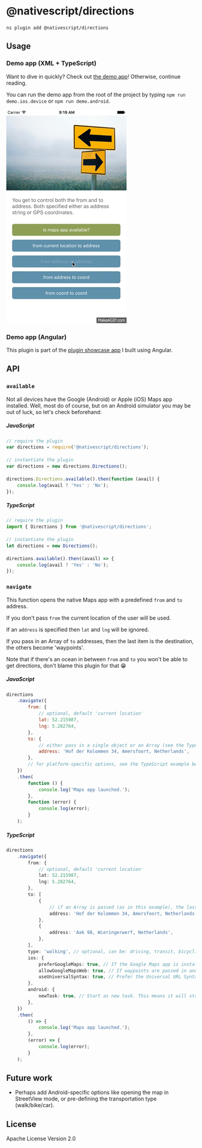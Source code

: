 # @nativescript/directions

```cli
ns plugin add @nativescript/directions
```

## Usage

### Demo app (XML + TypeScript)

Want to dive in quickly? Check out [the demo app](https://github.com/EddyVerbruggen/nativescript-directions/tree/9a9f1ff0de551c447a87b3513a5453f1b962c33c/demo)! Otherwise, continue reading.

You can run the demo app from the root of the project by typing `npm run demo.ios.device` or `npm run demo.android`.

<img src="https://raw.githubusercontent.com/EddyVerbruggen/nativescript-directions/master/media/directions-animated.gif" width="320px" height="570px"/>

### Demo app (Angular)

This plugin is part of the [plugin showcase app](https://github.com/EddyVerbruggen/nativescript-pluginshowcase/tree/master/app/mapping) I built using Angular.

## API

### `available`

Not all devices have the Google (Android) or Apple (iOS) Maps app installed. Well, most do of course, but on an Android simulator you may be out of luck, so let's check beforehand:

##### JavaScript

```js
// require the plugin
var directions = require('@nativescript/directions');

// instantiate the plugin
var directions = new directions.Directions();

directions.Directions.available().then(function (avail) {
	console.log(avail ? 'Yes' : 'No');
});
```

##### TypeScript

```typescript
// require the plugin
import { Directions } from '@nativescript/directions';

// instantiate the plugin
let directions = new Directions();

directions.available().then((avail) => {
	console.log(avail ? 'Yes' : 'No');
});
```

### `navigate`

This function opens the native Maps app with a predefined `from` and `to` address.

If you don't pass `from` the current location of the user will be used.

If an `address` is specified then `lat` and `lng` will be ignored.

If you pass in an Array of `to` addresses, then the last item is the destination, the others become 'waypoints'.

Note that if there's an ocean in between `from` and `to` you won't be able to get directions, don't blame this plugin for that 😁

##### JavaScript

```js
directions
	.navigate({
		from: {
			// optional, default 'current location'
			lat: 52.215987,
			lng: 5.282764,
		},
		to: {
			// either pass in a single object or an Array (see the TypeScript example below)
			address: 'Hof der Kolommen 34, Amersfoort, Netherlands',
		},
		// for platform-specific options, see the TypeScript example below.
	})
	.then(
		function () {
			console.log('Maps app launched.');
		},
		function (error) {
			console.log(error);
		}
	);
```

##### TypeScript

```typescript
directions
	.navigate({
		from: {
			// optional, default 'current location'
			lat: 52.215987,
			lng: 5.282764,
		},
		to: [
			{
				// if an Array is passed (as in this example), the last item is the destination, the addresses in between are 'waypoints'.
				address: 'Hof der Kolommen 34, Amersfoort, Netherlands',
			},
			{
				address: 'Aak 98, Wieringerwerf, Netherlands',
			},
		],
		type: 'walking', // optional, can be: driving, transit, bicycling or walking
		ios: {
			preferGoogleMaps: true, // If the Google Maps app is installed, use that one instead of Apple Maps, because it supports waypoints. Default true.
			allowGoogleMapsWeb: true, // If waypoints are passed in and Google Maps is not installed, you can either open Apple Maps and the first waypoint is used as the to-address (the rest is ignored), or you can open Google Maps on web so all waypoints are shown (set this property to true). Default false.
			useUniversalSyntax: true, // Prefer the Universal URL Syntax to the comgooglemaps:// url scheme. Useful if Google Maps does not load correctly.
		},
		android: {
			newTask: true, // Start as new task. This means it will start a new history stack instead of using the current app. Default true.
		},
	})
	.then(
		() => {
			console.log('Maps app launched.');
		},
		(error) => {
			console.log(error);
		}
	);
```

## Future work

- Perhaps add Android-specific options like opening the map in StreetView mode, or pre-defining the transportation type (walk/bike/car).

## License

Apache License Version 2.0
